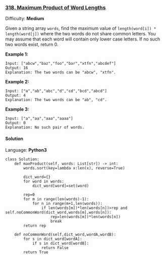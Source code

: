 ### [318\. Maximum Product of Word Lengths](https://leetcode.com/problems/maximum-product-of-word-lengths/)

Difficulty: **Medium**


Given a string array `words`, find the maximum value of `length(word[i]) * length(word[j])` where the two words do not share common letters. You may assume that each word will contain only lower case letters. If no such two words exist, return 0.

**Example 1:**

```
Input: ["abcw","baz","foo","bar","xtfn","abcdef"]
Output: 16 
Explanation: The two words can be "abcw", "xtfn".
```

**Example 2:**

```
Input: ["a","ab","abc","d","cd","bcd","abcd"]
Output: 4 
Explanation: The two words can be "ab", "cd".
```

**Example 3:**

```
Input: ["a","aa","aaa","aaaa"]
Output: 0 
Explanation: No such pair of words.
```


#### Solution

Language: **Python3**

```python3
class Solution:
    def maxProduct(self, words: List[str]) -> int:
        words.sort(key=lambda x:len(x), reverse=True)
        
        dict_word={}
        for word in words:
            dict_word[word]=set(word)
        
        rep=0
        for m in range(len(words)-1):
            for n in range(m+1,len(words)):
                if len(words[m])*len(words[n])>rep and self.noCommonWord(dict_word,words[m],words[n]):
                    rep=len(words[m])*len(words[n])
                    break
        return rep
    
    def noCommonWord(self,dict_word,wordA,wordB):
        for s in dict_word[wordA]:
            if s in dict_word[wordB]:
                return False
        return True
```
